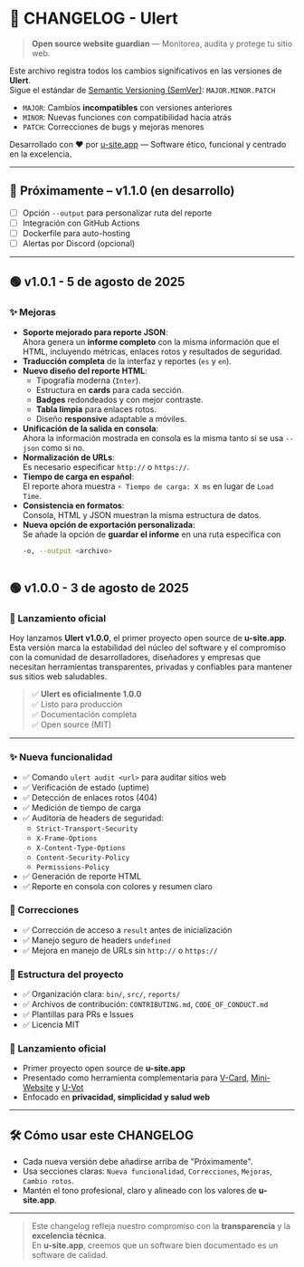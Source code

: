 # 📜 CHANGELOG - Ulert

> **Open source website guardian** — Monitorea, audita y protege tu sitio web.

Este archivo registra todos los cambios significativos en las versiones de **Ulert**.  
Sigue el estándar de [Semantic Versioning (SemVer)](https://semver.org): `MAJOR.MINOR.PATCH`  
- `MAJOR`: Cambios **incompatibles** con versiones anteriores  
- `MINOR`: Nuevas funciones con compatibilidad hacia atrás  
- `PATCH`: Correcciones de bugs y mejoras menores  

Desarrollado con ❤️ por [u-site.app](https://u-site.app) — Software ético, funcional y centrado en la excelencia.

---

## 🚀 Próximamente – v1.1.0 (en desarrollo)

- [ ] Opción `--output` para personalizar ruta del reporte
- [ ] Integración con GitHub Actions
- [ ] Dockerfile para auto-hosting
- [ ] Alertas por Discord (opcional)

---

## 🟢 v1.0.1 - 5 de agosto de 2025

### ✨ Mejoras

- **Soporte mejorado para reporte JSON**:  
  Ahora genera un **informe completo** con la misma información que el HTML, incluyendo métricas, enlaces rotos y resultados de seguridad.
- **Traducción completa** de la interfaz y reportes (`es` y `en`).
- **Nuevo diseño del reporte HTML**:
  - Tipografía moderna (`Inter`).
  - Estructura en **cards** para cada sección.
  - **Badges** redondeados y con mejor contraste.
  - **Tabla limpia** para enlaces rotos.
  - Diseño **responsive** adaptable a móviles.
- **Unificación de la salida en consola**:  
  Ahora la información mostrada en consola es la misma tanto si se usa `--json` como si no.
- **Normalización de URLs**:  
  Es necesario especificar `http://` o `https://`.
- **Tiempo de carga en español**:  
  El reporte ahora muestra `⚡ Tiempo de carga: X ms` en lugar de `Load Time`.
- **Consistencia en formatos**:  
  Consola, HTML y JSON muestran la misma estructura de datos.
- **Nueva opción de exportación personalizada**:  
  Se añade la opción de **guardar el informe** en una ruta específica con  
  ```bash
  -o, --output <archivo>



## 🟢 v1.0.0 - 3 de agosto de 2025

### 🚀 Lanzamiento oficial

Hoy lanzamos **Ulert v1.0.0**, el primer proyecto open source de **u-site.app**.  
Esta versión marca la estabilidad del núcleo del software y el compromiso con la comunidad de desarrolladores, diseñadores y empresas que necesitan herramientas transparentes, privadas y confiables para mantener sus sitios web saludables.

> ✅ **Ulert es oficialmente 1.0.0**  
> ✅ Listo para producción  
> ✅ Documentación completa  
> ✅ Open source (MIT)

---


### ✨ Nueva funcionalidad
- ✅ Comando `ulert audit <url>` para auditar sitios web
- ✅ Verificación de estado (uptime)
- ✅ Detección de enlaces rotos (404)
- ✅ Medición de tiempo de carga
- ✅ Auditoría de headers de seguridad:
  - `Strict-Transport-Security`
  - `X-Frame-Options`
  - `X-Content-Type-Options`
  - `Content-Security-Policy`
  - `Permissions-Policy`
- ✅ Generación de reporte HTML
- ✅ Reporte en consola con colores y resumen claro

### 🐞 Correcciones
- ✅ Corrección de acceso a `result` antes de inicialización
- ✅ Manejo seguro de headers `undefined`
- ✅ Mejora en manejo de URLs sin `http://` o `https://`

### 📁 Estructura del proyecto
- ✅ Organización clara: `bin/`, `src/`, `reports/`
- ✅ Archivos de contribución: `CONTRIBUTING.md`, `CODE_OF_CONDUCT.md`
- ✅ Plantillas para PRs e Issues
- ✅ Licencia MIT

### 📣 Lanzamiento oficial
- Primer proyecto open source de **u-site.app**
- Presentado como herramienta complementaria para [V-Card](https://u-site.app), [Mini-Website](https://u-site.app) y [U-Vot](https://u-site.app)
- Enfocado en **privacidad, simplicidad y salud web**

---

## 🛠️ Cómo usar este CHANGELOG

- Cada nueva versión debe añadirse arriba de "Próximamente".
- Usa secciones claras: `Nueva funcionalidad`, `Correcciones`, `Mejoras`, `Cambio rotos`.
- Mantén el tono profesional, claro y alineado con los valores de **u-site.app**.

---

> Este changelog refleja nuestro compromiso con la **transparencia** y la **excelencia técnica**.  
> En **u-site.app**, creemos que un software bien documentado es un software de calidad.
